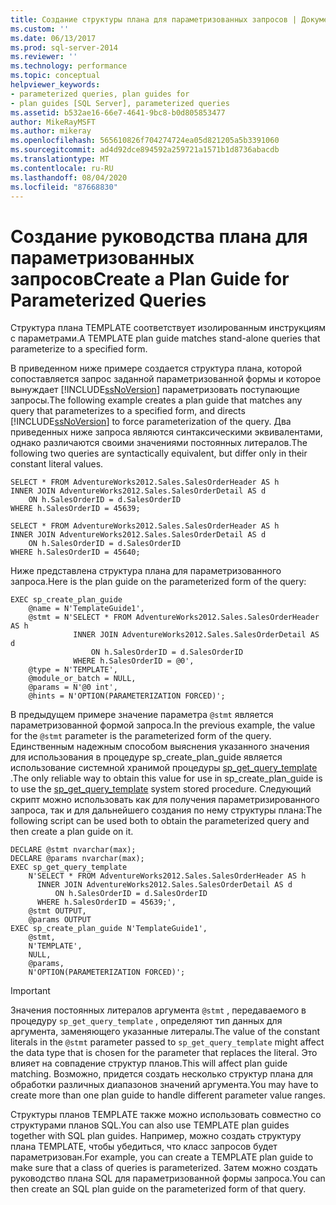 ```yaml
---
title: Создание структуры плана для параметризованных запросов | Документация Майкрософт
ms.custom: ''
ms.date: 06/13/2017
ms.prod: sql-server-2014
ms.reviewer: ''
ms.technology: performance
ms.topic: conceptual
helpviewer_keywords:
- parameterized queries, plan guides for
- plan guides [SQL Server], parameterized queries
ms.assetid: b532ae16-66e7-4641-9bc8-b0d805853477
author: MikeRayMSFT
ms.author: mikeray
ms.openlocfilehash: 565610826f704274724ea05d821205a5b3391060
ms.sourcegitcommit: ad4d92dce894592a259721a1571b1d8736abacdb
ms.translationtype: MT
ms.contentlocale: ru-RU
ms.lasthandoff: 08/04/2020
ms.locfileid: "87668830"
---
```

# <a name="create-a-plan-guide-for-parameterized-queries"></a><span data-ttu-id="5ca95-102">Создание руководства плана для параметризованных запросов</span><span class="sxs-lookup"><span data-stu-id="5ca95-102">Create a Plan Guide for Parameterized Queries</span></span>
  <span data-ttu-id="5ca95-103">Структура плана TEMPLATE соответствует изолированным инструкциям с параметрами.</span><span class="sxs-lookup"><span data-stu-id="5ca95-103">A TEMPLATE plan guide matches stand-alone queries that parameterize to a specified form.</span></span>  
  
 <span data-ttu-id="5ca95-104">В приведенном ниже примере создается структура плана, которой сопоставляется запрос заданной параметризованной формы и которое вынуждает [!INCLUDE[ssNoVersion](../../includes/ssnoversion-md.md)] параметризовать поступающие запросы.</span><span class="sxs-lookup"><span data-stu-id="5ca95-104">The following example creates a plan guide that matches any query that parameterizes to a specified form, and directs [!INCLUDE[ssNoVersion](../../includes/ssnoversion-md.md)] to force parameterization of the query.</span></span> <span data-ttu-id="5ca95-105">Два приведенных ниже запроса являются синтаксическими эквивалентами, однако различаются своими значениями постоянных литералов.</span><span class="sxs-lookup"><span data-stu-id="5ca95-105">The following two queries are syntactically equivalent, but differ only in their constant literal values.</span></span>  
  
```  
SELECT * FROM AdventureWorks2012.Sales.SalesOrderHeader AS h  
INNER JOIN AdventureWorks2012.Sales.SalesOrderDetail AS d   
    ON h.SalesOrderID = d.SalesOrderID  
WHERE h.SalesOrderID = 45639;  
  
SELECT * FROM AdventureWorks2012.Sales.SalesOrderHeader AS h  
INNER JOIN AdventureWorks2012.Sales.SalesOrderDetail AS d   
    ON h.SalesOrderID = d.SalesOrderID  
WHERE h.SalesOrderID = 45640;  
```  
  
 <span data-ttu-id="5ca95-106">Ниже представлена структура плана для параметризованного запроса.</span><span class="sxs-lookup"><span data-stu-id="5ca95-106">Here is the plan guide on the parameterized form of the query:</span></span>  
  
```  
EXEC sp_create_plan_guide   
    @name = N'TemplateGuide1',  
    @stmt = N'SELECT * FROM AdventureWorks2012.Sales.SalesOrderHeader AS h  
              INNER JOIN AdventureWorks2012.Sales.SalesOrderDetail AS d   
                  ON h.SalesOrderID = d.SalesOrderID  
              WHERE h.SalesOrderID = @0',  
    @type = N'TEMPLATE',  
    @module_or_batch = NULL,  
    @params = N'@0 int',  
    @hints = N'OPTION(PARAMETERIZATION FORCED)';  
```  
  
 <span data-ttu-id="5ca95-107">В предыдущем примере значение параметра `@stmt` является параметризованной формой запроса.</span><span class="sxs-lookup"><span data-stu-id="5ca95-107">In the previous example, the value for the `@stmt` parameter is the parameterized form of the query.</span></span> <span data-ttu-id="5ca95-108">Единственным надежным способом выяснения указанного значения для использования в процедуре sp_create_plan_guide является использование системной хранимой процедуры [sp_get_query_template](/sql/relational-databases/system-stored-procedures/sp-get-query-template-transact-sql) .</span><span class="sxs-lookup"><span data-stu-id="5ca95-108">The only reliable way to obtain this value for use in sp_create_plan_guide is to use the [sp_get_query_template](/sql/relational-databases/system-stored-procedures/sp-get-query-template-transact-sql) system stored procedure.</span></span> <span data-ttu-id="5ca95-109">Следующий скрипт можно использовать как для получения параметризированного запроса, так и для дальнейшего создания по нему структуры плана:</span><span class="sxs-lookup"><span data-stu-id="5ca95-109">The following script can be used both to obtain the parameterized query and then create a plan guide on it.</span></span>  
  
```  
DECLARE @stmt nvarchar(max);  
DECLARE @params nvarchar(max);  
EXEC sp_get_query_template   
    N'SELECT * FROM AdventureWorks2012.Sales.SalesOrderHeader AS h  
      INNER JOIN AdventureWorks2012.Sales.SalesOrderDetail AS d   
          ON h.SalesOrderID = d.SalesOrderID  
      WHERE h.SalesOrderID = 45639;',  
    @stmt OUTPUT,   
    @params OUTPUT  
EXEC sp_create_plan_guide N'TemplateGuide1',   
    @stmt,   
    N'TEMPLATE',   
    NULL,   
    @params,   
    N'OPTION(PARAMETERIZATION FORCED)';  
```  
  
> [!IMPORTANT]  
>  <span data-ttu-id="5ca95-110">Значения постоянных литералов аргумента `@stmt` , передаваемого в процедуру `sp_get_query_template` , определяют тип данных для аргумента, заменяющего указанные литералы.</span><span class="sxs-lookup"><span data-stu-id="5ca95-110">The value of the constant literals in the `@stmt` parameter passed to `sp_get_query_template` might affect the data type that is chosen for the parameter that replaces the literal.</span></span> <span data-ttu-id="5ca95-111">Это влияет на совпадение структур планов.</span><span class="sxs-lookup"><span data-stu-id="5ca95-111">This will affect plan guide matching.</span></span> <span data-ttu-id="5ca95-112">Возможно, придется создать несколько структур плана для обработки различных диапазонов значений аргумента.</span><span class="sxs-lookup"><span data-stu-id="5ca95-112">You may have to create more than one plan guide to handle different parameter value ranges.</span></span>  
  
 <span data-ttu-id="5ca95-113">Структуры планов TEMPLATE также можно использовать совместно со структурами планов SQL.</span><span class="sxs-lookup"><span data-stu-id="5ca95-113">You can also use TEMPLATE plan guides together with SQL plan guides.</span></span> <span data-ttu-id="5ca95-114">Например, можно создать структуру плана TEMPLATE, чтобы убедиться, что класс запросов будет параметризован.</span><span class="sxs-lookup"><span data-stu-id="5ca95-114">For example, you can create a TEMPLATE plan guide to make sure that a class of queries is parameterized.</span></span> <span data-ttu-id="5ca95-115">Затем можно создать руководство плана SQL для параметризованной формы запроса.</span><span class="sxs-lookup"><span data-stu-id="5ca95-115">You can then create an SQL plan guide on the parameterized form of that query.</span></span>  
  
  
